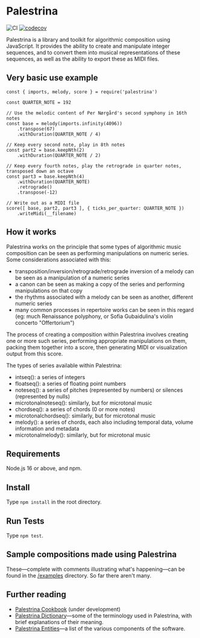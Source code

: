 # Palestrina

![CI](https://github.com/sevriarch/palestrina/actions/workflows/main.yml/badge.svg)
[![codecov](https://codecov.io/github/sevriarch/palestrina/branch/main/graph/badge.svg?token=6N3RBEJ7AX)](https://codecov.io/github/sevriarch/palestrina)

Palestrina is a library and toolkit for algorithmic composition using JavaScript. It provides the ability to create and manipulate integer sequences, and to convert them into musical representations of these sequences, as well as the ability to export these as MIDI files.

## Very basic use example
```
const { imports, melody, score } = require('palestrina')

const QUARTER_NOTE = 192

// Use the melodic content of Per Nørgård's second symphony in 16th notes
const base = melody(imports.infinity(4096))
    .transpose(67)
    .withDuration(QUARTER_NOTE / 4)

// Keep every second note, play in 8th notes
const part2 = base.keepNth(2)
    .withDuration(QUARTER_NOTE / 2)

// Keep every fourth notes, play the retrograde in quarter notes, transposed down an octave
const part3 = base.keepNth(4)
    .withDuration(QUARTER_NOTE)
    .retrograde()
    .transpose(-12)

// Write out as a MIDI file
score([ base, part2, part3 ], { ticks_per_quarter: QUARTER_NOTE })
    .writeMidi(__filename)
```

## How it works

Palestrina works on the principle that some types of algorithmic music composition can be seen as performing manipulations on numeric series. Some considerations associated with this:
- transposition/inversion/retrograde/retrograde inversion of a melody can be seen as a manipulation of a numeric series
- a canon can be seen as making a copy of the series and performing manipulations on that copy
- the rhythms associated with a melody can be seen as another, different numeric series
- many common processes in repertoire works can be seen in this regard (eg: much Renaissance polyphony, or Sofia Gubaidulina's violin concerto "Offertorium")

The process of creating a composition within Palestrina involves creating one or more such series, performing appropriate manipulations on them, packing them together into a score, then generating MIDI or visualization output from this score.

The types of series available within Palestrina:
- intseq(): a series of integers
- floatseq(): a series of floating point numbers
- noteseq(): a series of pitches (represented by numbers) or silences (represented by nulls)
- microtonalnoteseq(): similarly, but for microtonal music
- chordseq(): a series of chords (0 or more notes)
- microtonalchordseq(): similarly, but for microtonal music
- melody(): a series of chords, each also including temporal data, volume information and metadata
- microtonalmelody(): similarly, but for microtonal music

## Requirements

Node.js 16 or above, and npm.

## Install

Type `npm install` in the root directory.

## Run Tests

Type `npm test`.

## Sample compositions made using Palestrina

These&mdash;complete with comments illustrating what's happening&mdash;can be found in the [/examples](.examples) directory. So far there aren't many.

## Further reading

* [Palestrina Cookbook](./doc/cookbook.md) (under development)
* [Palestrina Dictionary](./doc/dictionary.md)&mdash;some of the terminology used in Palestrina, with brief explanations of their meaning.
* [Palestrina Entities](./doc-entity-dictionary.md)&mdash;a list of the various components of the software.
